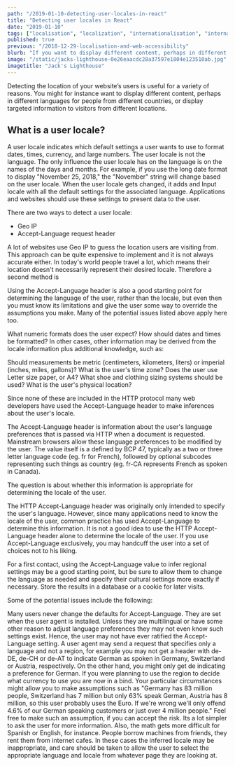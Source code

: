 ```yaml
---
path: "/2019-01-10-detecting-user-locales-in-react"
title: "Detecting user locales in React"
date: "2019-01-10"
tags: ["localisation", "localization", "internationalisation", "internationalization", "translation", "globalisation", "globalization", "react", "user locales"]
published: true
previous: "/2018-12-29-localisation-and-web-accessibility"
blurb: "If you want to display different content, perhaps in different languages for people from different countries, or display targeted information to visitors from different locations you need to detect the user locale. Read on to find out how."
image: "/static/jacks-lighthouse-0e26eaacdc28a37597e1804e123510ab.jpg"
imagetitle: "Jack's Lighthouse"
---
```


Detecting the location of your website’s users is useful for a variety of reasons. You might for instance want to display different content, perhaps in different languages for people from different countries, or display targeted information to visitors from different locations. 

## What is a user locale?

A user locale indicates which default settings a user wants to use to format dates, times, currency, and large numbers. The user locale is not the language. The only influence the user locale has on the language is on the names of the days and months. For example, if you use the long date format to display "November 25, 2018," the "November" string will change based on the user locale. When the user locale gets changed, it adds and Input locale with all the default settings for the associated language. Applications and websites should use these settings to present data to the user.



There are two ways to detect a user locale:

  * Geo IP
  * Accept-Language request header

A lot of websites use Geo IP to guess the location users are visiting from. This approach can be quite expensive to implement and it is not always accurate either. In today's world people travel a lot, which means their location doesn't necessarily represent their desired locale. Therefore a second method is 





Using the Accept-Language header is also a good starting point for determining the language of the user, rather than the locale, but even then you must know its limitations and give the user some way to override the assumptions you make. Many of the potential issues listed above apply here too.








What numeric formats does the user expect?
How should dates and times be formatted?
In other cases, other information may be derived from the locale information plus additional knowledge, such as:

Should measurements be metric (centimeters, kilometers, liters) or imperial (inches, miles, gallons)?
What is the user's time zone?
Does the user use Letter size paper, or A4?
What shoe and clothing sizing systems should be used?
What is the user's physical location?

Since none of these are included in the HTTP protocol many web developers have used the Accept-Language header to make inferences about the user's locale.

The Accept-Language header is information about the user's language preferences that is passed via HTTP when a document is requested. Mainstream browsers allow these language preferences to be modified by the user. The value itself is a defined by BCP 47, typically as a two or three letter language code (eg. fr for French), followed by optional subcodes representing such things as country (eg. fr-CA represents French as spoken in Canada).

The question is about whether this information is appropriate for determining the locale of the user.

The HTTP Accept-Language header was originally only intended to specify the user's language. However, since many applications need to know the locale of the user, common practice has used Accept-Language to determine this information. It is not a good idea to use the HTTP Accept-Language header alone to determine the locale of the user. If you use Accept-Language exclusively, you may handcuff the user into a set of choices not to his liking.

For a first contact, using the Accept-Language value to infer regional settings may be a good starting point, but be sure to allow them to change the language as needed and specify their cultural settings more exactly if necessary. Store the results in a database or a cookie for later visits.

Some of the potential issues include the following:

Many users never change the defaults for Accept-Language. They are set when the user agent is installed. Unless they are multilingual or have some other reason to adjust language preferences they may not even know such settings exist. Hence, the user may not have ever ratified the Accept-Language setting.
A user agent may send a request that specifies only a language and not a region, for example you may not get a header with de-DE, de-CH or de-AT to indicate German as spoken in Germany, Switzerland or Austria, respectively. On the other hand, you might only get de indicating a preference for German. If you were planning to use the region to decide what currency to use you are now in a bind. Your particular circumstances might allow you to make assumptions such as "Germany has 83 million people, Switzerland has 7 million but only 63% speak German, Austria has 8 million, so this user probably uses the Euro. If we're wrong we'll only offend 4.6% of our German speaking customers or just over 4 million people." Feel free to make such an assumption, if you can accept the risk. Its a lot simpler to ask the user for more information. Also, the math gets more difficult for Spanish or English, for instance.
People borrow machines from friends, they rent them from internet cafes. In these cases the inferred locale may be inappropriate, and care should be taken to allow the user to select the appropriate language and locale from whatever page they are looking at.